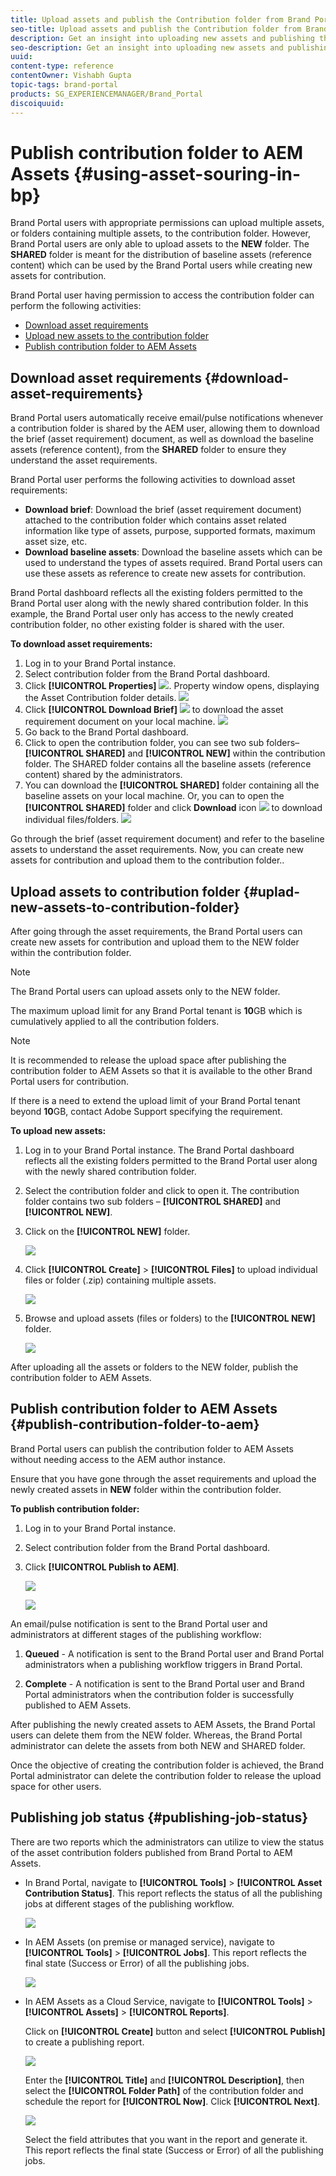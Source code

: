 ```yaml
---
title: Upload assets and publish the Contribution folder from Brand Portal to AEM Assets
seo-title: Upload assets and publish the Contribution folder from Brand Portal to AEM Assets
description: Get an insight into uploading new assets and publishing the contribution folder from Brand Portal to AEM Assets.
seo-description: Get an insight into uploading new assets and publishing the contribution folder from Brand Portal to AEM Assets.
uuid: 
content-type: reference
contentOwner: Vishabh Gupta
topic-tags: brand-portal
products: SG_EXPERIENCEMANAGER/Brand_Portal
discoiquuid: 
---
```


# Publish contribution folder to AEM Assets {#using-asset-souring-in-bp}

Brand Portal users with appropriate permissions can upload multiple assets, or folders containing multiple assets, to the contribution folder. However, Brand Portal users are only able to upload assets to the **NEW** folder. The **SHARED** folder is meant for the distribution of baseline assets (reference content) which can be used by the Brand Portal users while creating new assets for contribution.

Brand Portal user having permission to access the contribution folder can perform the following activities:

* [Download asset requirements](#download-asset-requirements)
* [Upload new assets to the contribution folder](#uplad-new-assets-to-contribution-folder)
* [Publish contribution folder to AEM Assets](#publish-contribution-folder-to-aem)

## Download asset requirements {#download-asset-requirements}

Brand Portal users automatically receive email/pulse notifications whenever a contribution folder is shared by the AEM user, allowing them to download the brief (asset requirement) document, as well as download the baseline assets (reference content), from the **SHARED** folder to ensure they understand the asset requirements.

Brand Portal user performs the following activities to download asset requirements:

* **Download brief**: Download the brief (asset requirement document) attached to the contribution folder which contains asset related information like type of assets, purpose, supported formats, maximum asset size, etc.
* **Download baseline assets**: Download the baseline assets which can be used to understand the types of assets required. Brand Portal users can use these assets as reference to create new assets for contribution.

Brand Portal dashboard reflects all the existing folders permitted to the Brand Portal user along with the newly shared contribution folder. In this example, the Brand Portal user only has access to the newly created contribution folder, no other existing folder is shared with the user.

**To download asset requirements:**

1. Log in to your Brand Portal instance.
1. Select contribution folder from the Brand Portal dashboard.
1. Click **[!UICONTROL Properties]** ![](assets/properties.png). Property window opens, displaying the Asset Contribution folder details.
![](assets/download-asset-requirement1.png)
1. Click **[!UICONTROL Download Brief]** ![](assets/download.png) to download the asset requirement document on your local machine.
![](assets/download-asset-requirement2.png)
1. Go back to the Brand Portal dashboard.
1. Click to open the contribution folder, you can see two sub folders–**[!UICONTROL SHARED]** and **[!UICONTROL NEW]** within the contribution folder. The SHARED folder contains all the baseline assets (reference content) shared by the administrators. 
1. You can download the **[!UICONTROL SHARED]** folder containing all the baseline assets on your local machine. 
Or, you can to open the **[!UICONTROL SHARED]** folder and click **Download** icon ![](assets/download.png) to download individual files/folders.
![](assets/download-asset-requirement3.png)

Go through the brief (asset requirement document) and refer to the baseline assets to understand the asset requirements. Now, you can create new assets for contribution and upload them to the contribution folder..


## Upload assets to contribution folder {#uplad-new-assets-to-contribution-folder}

After going through the asset requirements, the Brand Portal users can create new assets for contribution and upload them to the NEW folder within the contribution folder.

>[!NOTE]
>
>The Brand Portal users can upload assets only to the NEW folder.
>
>The maximum upload limit for any Brand Portal tenant is **10**GB which is cumulatively applied to all the contribution folders. 

>[!NOTE]
>
>It is recommended to release the upload space after publishing the contribution folder to AEM Assets so that it is available to the other Brand Portal users for contribution. 
>
>If there is a need to extend the upload limit of your Brand Portal tenant beyond **10**GB, contact Adobe Support specifying the requirement.


**To upload new assets:**

1. Log in to your Brand Portal instance.
The Brand Portal dashboard reflects all the existing folders permitted to the Brand Portal user along with the newly shared contribution folder.

1. Select the contribution folder and click to open it. The contribution folder contains two sub folders – **[!UICONTROL SHARED]** and **[!UICONTROL NEW]**.

1. Click on the **[!UICONTROL NEW]** folder.

   ![](assets/upload-new-assets1.png)

1. Click **[!UICONTROL Create]** > **[!UICONTROL Files]** to upload individual files or folder (.zip) containing multiple assets.

   ![](assets/upload-new-assets2.png)

1. Browse and upload assets (files or folders) to the **[!UICONTROL NEW]** folder.

   ![](assets/upload-new-assets3.png)

After uploading all the assets or folders to the NEW folder, publish the contribution folder to AEM Assets. 


## Publish contribution folder to AEM Assets {#publish-contribution-folder-to-aem}

Brand Portal users can publish the contribution folder to AEM Assets without needing access to the AEM author instance.

Ensure that you have gone through the asset requirements and upload the newly created assets in **NEW** folder within the contribution folder. 

**To publish contribution folder:**

1. Log in to your Brand Portal instance.

1. Select contribution folder from the Brand Portal dashboard.
1. Click **[!UICONTROL Publish to AEM]**. 

   ![](assets/export.png)
   
   ![](assets/publish-contribution-folder-to-aem.png)

An email/pulse notification is sent to the Brand Portal user and administrators at different stages of the publishing workflow:
1. **Queued** - A notification is sent to the Brand Portal user and Brand Portal administrators when a publishing workflow triggers in Brand Portal.

1. **Complete** - A notification is sent to the Brand Portal user and Brand Portal administrators when the contribution folder is successfully published to AEM Assets.

After publishing the newly created assets to AEM Assets, the Brand Portal users can delete them from the NEW folder. Whereas, the Brand Portal administrator can delete the assets from both NEW and SHARED folder. 

Once the objective of creating the contribution folder is achieved, the Brand Portal administrator can delete the contribution folder to release the upload space for other users. 

## Publishing job status {#publishing-job-status}

There are two reports which the administrators can utilize to view the status of the asset contribution folders published from Brand Portal to AEM Assets. 

* In Brand Portal, navigate to **[!UICONTROL Tools]** > **[!UICONTROL Asset Contribution Status]**. This report reflects the status of all the publishing jobs at different stages of the publishing workflow.  

  ![](assets/contribution-folder-status.png)

* In AEM Assets (on premise or managed service), navigate to **[!UICONTROL Tools]** > **[!UICONTROL Jobs]**. This report reflects the final state (Success or Error) of all the publishing jobs. 

  ![](assets/publishing-status.png)

* In AEM Assets as a Cloud Service, navigate to **[!UICONTROL Tools]** > **[!UICONTROL Assets]** > **[!UICONTROL Reports]**. 
  
  Click on **[!UICONTROL Create]** button and select **[!UICONTROL Publish]** to create a publishing report. 

  ![](assets/create-publish-report.png)

  Enter the **[!UICONTROL Title]** and **[!UICONTROL Description]**, then select the **[!UICONTROL Folder Path]** of the contribution folder and schedule the report for **[!UICONTROL Now]**. Click **[!UICONTROL Next]**. 

  ![](assets/create-publish-report1.png)

  Select the field attributes that you want in the report and generate it. This report reflects the final state (Success or Error) of all the publishing jobs.

<!--
>[!NOTE]
>
>Currently, no report is generated in AEM Assets as a Cloud Service for the Asset Sourcing workflow. 
-->






